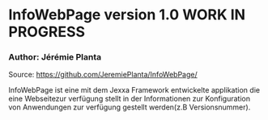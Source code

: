# InfoWebPage version 1.0  WORK IN PROGRESS
### Author: Jérémie Planta                                                                                          
Source: https://github.com/JeremiePlanta/InfoWebPage/

InfoWebPage ist eine mit dem Jexxa Framework entwickelte applikation die eine Webseitezur verfügung stellt in der Informationen zur Konfiguration von Anwendungen
zur verfügung gestellt werden(z.B Versionsnummer).
